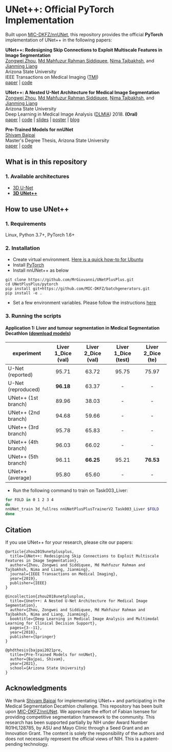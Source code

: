 # UNet++: Official PyTorch Implementation

Built upon [MIC-DKFZ/nnUNet](https://github.com/MIC-DKFZ/nnUNet), this repository provides the official **PyTorch** implementation of UNet++ in the following papers:

**UNet++: Redesigning Skip Connections to Exploit Multiscale Features in Image Segmentation** <br/>
[Zongwei Zhou](https://www.zongweiz.com), [Md Mahfuzur Rahman Siddiquee](https://github.com/mahfuzmohammad), [Nima Tajbakhsh](https://www.linkedin.com/in/nima-tajbakhsh-b5454376/), and [Jianming Liang](https://chs.asu.edu/jianming-liang) <br/>
Arizona State University <br/>
IEEE Transactions on Medical Imaging ([TMI](https://ieee-tmi.org/)) <br/>
[paper](https://arxiv.org/abs/1912.05074) | [code](https://github.com/MrGiovanni/UNetPlusPlus)

**UNet++: A Nested U-Net Architecture for Medical Image Segmentation** <br/>
[Zongwei Zhou](https://www.zongweiz.com), [Md Mahfuzur Rahman Siddiquee](https://github.com/mahfuzmohammad), [Nima Tajbakhsh](https://www.linkedin.com/in/nima-tajbakhsh-b5454376/), and [Jianming Liang](https://chs.asu.edu/jianming-liang) <br/>
Arizona State University <br/>
Deep Learning in Medical Image Analysis ([DLMIA](https://cs.adelaide.edu.au/~dlmia4/)) 2018. **(Oral)** <br/>
[paper](https://arxiv.org/abs/1807.10165) | [code](https://github.com/MrGiovanni/UNetPlusPlus) | [slides](https://docs.wixstatic.com/ugd/deaea1_1d1e512ebedc4facbb242d7a0f2b7a0b.pdf) | [poster](https://docs.wixstatic.com/ugd/deaea1_993c14ef78f844c88a0dae9d93e4857c.pdf) | [blog](https://zhuanlan.zhihu.com/p/44958351)

**Pre-Trained Models for nnUNet** <br/>
[Shivam Bajpai](https://www.linkedin.com/in/shivam-bajpai-69937734/) <br/>
Master's Degree Thesis, Arizona State University <br/>
[paper](https://www.proquest.com/docview/2532501890?pq-origsite=gscholar&fromopenview=true) | [code](https://github.com/MrGiovanni/UNetPlusPlus/tree/master/pytorch)


## What is in this repository

### 1. Available architectures
 - [3D U-Net](https://arxiv.org/abs/1505.04597)
 - **[3D UNet++](https://link.springer.com/chapter/10.1007/978-3-030-00889-5_1)**


## How to use UNet++

### 1. Requirements
Linux, Python 3.7+, PyTorch 1.6+

### 2. Installation

- Create virtual environment. [Here is a quick how-to for Ubuntu](https://linoxide.com/linux-how-to/setup-python-virtual-environment-ubuntu/)
- Install [PyTorch](https://pytorch.org/get-started/locally/)
- Install nnUNet++ as below
```
git clone https://github.com/MrGiovanni/UNetPlusPlus.git
cd UNetPlusPlus/pytorch
pip install git+https://github.com/MIC-DKFZ/batchgenerators.git
pip install -e .
```
- Set a few environment variables. Please follow the instructions [here](https://github.com/MIC-DKFZ/nnUNet/blob/master/documentation/setting_up_paths.md)

### 3. Running the scripts

#### Application 1: Liver and tumour segmentation in Medical Segmentation Decathlon ([download models](https://drive.google.com/drive/folders/1mY6nOoL9ddHyFqNIKqBN9l3GhPegye8H?usp=sharing))

| experiment      | Liver 1_Dice (val) | Liver 2_Dice (val) | Liver 1_Dice (test) | Liver 2_Dice (te) | 
|-----------------|:------------------:|:------------------:|:-----------------:|:-----------------:|
| U-Net (reported)               | 95.71 |  63.72  | 95.75 | 75.97 |
| U-Net (reproduced)          | **96.18** | 63.37 | - | - |
| UNet++ (1st branch)         | 89.96 | 38.03 | - | - |
| UNet++ (2nd branch)        | 94.68 | 59.66 | - | - |
| UNet++ (3rd branch)         | 95.78 |  65.83  | - | - |
| UNet++ (4th branch)         | 96.03 | 66.02   | - | - |
| UNet++ (5th branch)         | 96.11 |  **66.25**  | 95.21 | **76.53** |
| UNet++ (average)            |  95.80 |  65.60  | - | - |

- Run the following command to train on Task003_Liver:

```bash
for FOLD in 0 1 2 3 4
do
nnUNet_train 3d_fullres nnUNetPlusPlusTrainerV2 Task003_Liver $FOLD
done
```

## Citation
If you use UNet++ for your research, please cite our papers:
```
@article{zhou2019unetplusplus,
  title={UNet++: Redesigning Skip Connections to Exploit Multiscale Features in Image Segmentation},
  author={Zhou, Zongwei and Siddiquee, Md Mahfuzur Rahman and Tajbakhsh, Nima and Liang, Jianming},
  journal={IEEE Transactions on Medical Imaging},
  year={2019},
  publisher={IEEE}
}

@incollection{zhou2018unetplusplus,
  title={Unet++: A Nested U-Net Architecture for Medical Image Segmentation},
  author={Zhou, Zongwei and Siddiquee, Md Mahfuzur Rahman and Tajbakhsh, Nima and Liang, Jianming},
  booktitle={Deep Learning in Medical Image Analysis and Multimodal Learning for Clinical Decision Support},
  pages={3--11},
  year={2018},
  publisher={Springer}
}

@phdthesis{bajpai2021pre,
  title={Pre-Trained Models for nnUNet},
  author={Bajpai, Shivam},
  year={2021},
  school={Arizona State University}
}
```

## Acknowledgments

We thank [Shivam Bajpai](https://github.com/sbajpai2) for implementating UNet++ and participating in the Medical Segmentation Decathlon challenge. This repository has been built upon [MIC-DKFZ/nnUNet](https://github.com/MIC-DKFZ/nnUNet). We appreciate the effort of Fabian Isensee for providing competitive segmentation framework to the community. This research has been supported partially by NIH under Award Number R01HL128785, by ASU and Mayo Clinic through a Seed Grant and an Innovation Grant. The content is solely the responsibility of the authors and does not necessarily represent the official views of NIH. This is a patent-pending technology.

